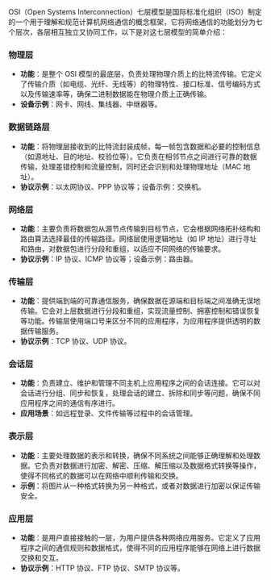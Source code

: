 OSI（Open Systems Interconnection）七层模型是国际标准化组织（ISO）制定的一个用于理解和规范计算机网络通信的概念框架，它将网络通信的功能划分为七个层次，各层相互独立又协同工作，以下是对这七层模型的简单介绍：

### 物理层
- **功能**：是整个 OSI 模型的最底层，负责处理物理介质上的比特流传输。它定义了传输介质（如电缆、光纤、无线等）的物理特性、接口标准、信号编码方式以及传输速率等，确保二进制数据能在物理介质上正确传输。
- **设备示例**：网卡、网线、集线器、中继器等。

### 数据链路层
- **功能**：将物理层接收到的比特流封装成帧，每一帧包含数据和必要的控制信息（如源地址、目的地址、校验位等）。它负责在相邻节点之间进行可靠的数据传输，处理差错控制和流量控制，同时还会识别和处理物理地址（MAC 地址）。
- **协议示例**：以太网协议、PPP 协议等；设备示例：交换机。

### 网络层
- **功能**：主要负责将数据包从源节点传输到目标节点，它会根据网络拓扑结构和路由算法选择最佳的传输路径。网络层使用逻辑地址（如 IP 地址）进行寻址和路由，对数据包进行分段和重组，以适应不同网络的传输要求。
- **协议示例**：IP 协议、ICMP 协议等；设备示例：路由器。

### 传输层
- **功能**：提供端到端的可靠通信服务，确保数据在源端和目标端之间准确无误地传输。它会对上层数据进行分段和重组，实现流量控制、拥塞控制和错误恢复等功能。传输层使用端口号来区分不同的应用程序，为应用程序提供透明的数据传输服务。
- **协议示例**：TCP 协议、UDP 协议。

### 会话层
- **功能**：负责建立、维护和管理不同主机上应用程序之间的会话连接。它可以对会话进行分组、同步和恢复，处理会话的建立、拆除和同步等问题，确保不同应用程序之间的通信有序进行。
- **应用场景**：如远程登录、文件传输等过程中的会话管理。

### 表示层
- **功能**：主要处理数据的表示和转换，确保不同系统之间能够正确理解和处理数据。它负责对数据进行加密、解密、压缩、解压缩以及数据格式转换等操作，使得不同格式的数据可以在网络中顺利传输和交换。
- **示例**：将图片从一种格式转换为另一种格式，或者对数据进行加密以保证传输安全。

### 应用层
- **功能**：是用户直接接触的一层，为用户提供各种网络应用服务。它定义了应用程序之间的通信规则和数据格式，使得不同的应用程序能够在网络上进行数据交换和交互。
- **协议示例**：HTTP 协议、FTP 协议、SMTP 协议等。 